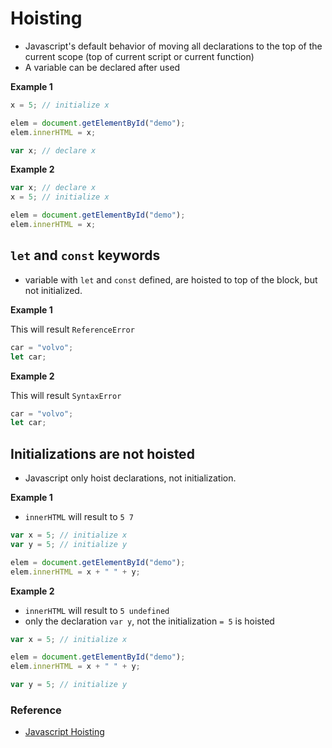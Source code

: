# Hoisting

- Javascript's default behavior of moving all declarations to the top of the current scope (top of current script or current function)
- A variable can be declared after used

**Example 1**

```javascript
x = 5; // initialize x

elem = document.getElementById("demo");
elem.innerHTML = x;

var x; // declare x
```

**Example 2**

```javascript
var x; // declare x
x = 5; // initialize x

elem = document.getElementById("demo");
elem.innerHTML = x;
```

## `let` and `const` keywords

- variable with `let` and `const` defined, are hoisted to top of the block, but not initialized.

**Example 1**

This will result `ReferenceError`

```javascript
car = "volvo";
let car;
```

**Example 2**

This will result `SyntaxError`

```javascript
car = "volvo";
let car;
```

## Initializations are not hoisted

- Javascript only hoist declarations, not initialization.

**Example 1**

- `innerHTML` will result to `5 7`

```javascript
var x = 5; // initialize x
var y = 5; // initialize y

elem = document.getElementById("demo");
elem.innerHTML = x + " " + y;
```

**Example 2**

- `innerHTML` will result to `5 undefined`
- only the declaration `var y`, not the initialization `= 5` is hoisted

```javascript
var x = 5; // initialize x

elem = document.getElementById("demo");
elem.innerHTML = x + " " + y;

var y = 5; // initialize y
```

### Reference

- [Javascript Hoisting](https://www.w3schools.com/js/js_hoisting.asp)
